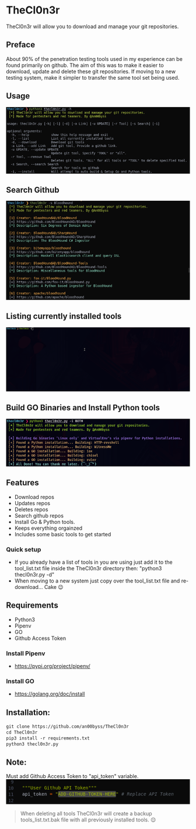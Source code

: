 # TheCl0n3r
TheCl0n3r will allow you to download and manage your git repositories.

## Preface
About 90% of the penetration testing tools used in my experience can be found primarily on github. The aim of this was to make it easier to download, update and delete these git repositories. If moving to a new testing system, make it simpler to transfer the same tool set being used.

## Usage
![](screenshots/options.png)

## Search Github
![](screenshots/search.png)

## Listing currently installed tools
![](screenshots/listing.gif)

## Build GO Binaries and Install Python tools
![](screenshots/install.png)

## Features
* Download repos
* Updates repos
* Deletes repos
* Search github repos
* Install Go & Python tools.
* Keeps everything orgainzed
* Includes some basic tools to get started

### Quick setup
* If you already have a list of tools in you are using just add it to the tool_list.txt file inside the TheCl0n3r directory then: "python3 thecl0n3r.py -d"
* When moving to a new system just copy over the tool_list.txt file and re-download... Cake :wink:

## Requirements
* Python3
* Pipenv
* GO
* Github Access Token

### Install Pipenv
* https://pypi.org/project/pipenv/

### Install GO
* https://golang.org/doc/install

## Installation:
```
git clone https://github.com/an00byss/TheCl0n3r
cd TheCl0n3r
pip3 install -r requirements.txt
python3 thecl0n3r.py
```
## Note:
Must add Github Access Token to "api_token" variable.
![](screenshots/apitoken.png)

> When deleting all tools TheCl0n3r will create a backup tools_list.txt.bak file with all previously installed tools. :relieved: